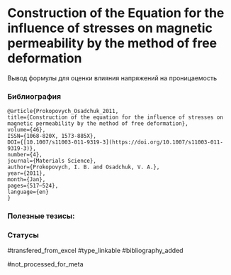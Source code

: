 # Construction of the Equation for the influence of stresses on magnetic permeability by the method of free deformation

Вывод формулы для оценки влияния напряжений на проницаемость

### Библиография
```
@article{Prokopovych_Osadchuk_2011,
title={Construction of the equation for the influence of stresses on magnetic permeability by the method of free deformation},
volume={46},
ISSN={1068-820X, 1573-885X},
DOI={[10.1007/s11003-011-9319-3](https://doi.org/10.1007/s11003-011-9319-3)},
number={4},
journal={Materials Science},
author={Prokopovych, I. B. and Osadchuk, V. A.},
year={2011},
month={Jan},
pages={517–524},
language={en}
}
```

### Полезные тезисы:

### Статусы
#transfered_from_excel 
#type_linkable 
#bibliography_added

#not_processed_for_meta
